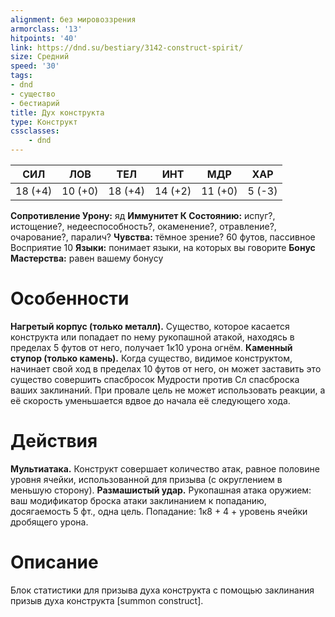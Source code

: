 ```yaml
---
alignment: без мировоззрения
armorclass: '13'
hitpoints: '40'
link: https://dnd.su/bestiary/3142-construct-spirit/
size: Средний
speed: '30'
tags:
- dnd
- существо
- бестиарий
title: Дух конструкта
type: Конструкт
cssclasses:
    - dnd
---
```



| СИЛ | ЛОВ | ТЕЛ | ИНТ | МДР | ХАР |
|---|---|---|---|---|---|
| 18 (+4) | 10 (+0) | 18 (+4) | 14 (+2) | 11 (+0) | 5 (-3) |
**Сопротивление Урону:** яд
**Иммунитет К Состоянию:** испуг?, истощение?, недееспособность?, окаменение?, отравление?, очарование?, паралич?
**Чувства:** тёмное зрение? 60 футов, пассивное Восприятие 10
**Языки:** понимает языки, на которых вы говорите
**Бонус Мастерства:** равен вашему бонусу


# Особенности
**Нагретый корпус (только металл).** Существо, которое касается конструкта или попадает по нему рукопашной атакой, находясь в пределах 5 футов от него, получает 1к10 урона огнём.
**Каменный ступор (только камень).** Когда существо, видимое конструктом, начинает свой ход в пределах 10 футов от него, он может заставить это существо совершить спасбросок Мудрости против Сл спасброска ваших заклинаний. При провале цель не может использовать реакции, а её скорость уменьшается вдвое до начала её следующего хода.


# Действия
**Мультиатака.** Конструкт совершает количество атак, равное половине уровня ячейки, использованной для призыва (с округлением в меньшую сторону).
**Размашистый удар.** Рукопашная атака оружием: ваш модификатор броска атаки заклинанием к попаданию, досягаемость 5 фт., одна цель. Попадание: 1к8 + 4 + уровень ячейки дробящего урона.


# Описание
Блок статистики для призыва духа конструкта с помощью заклинания призыв духа конструкта [summon construct].